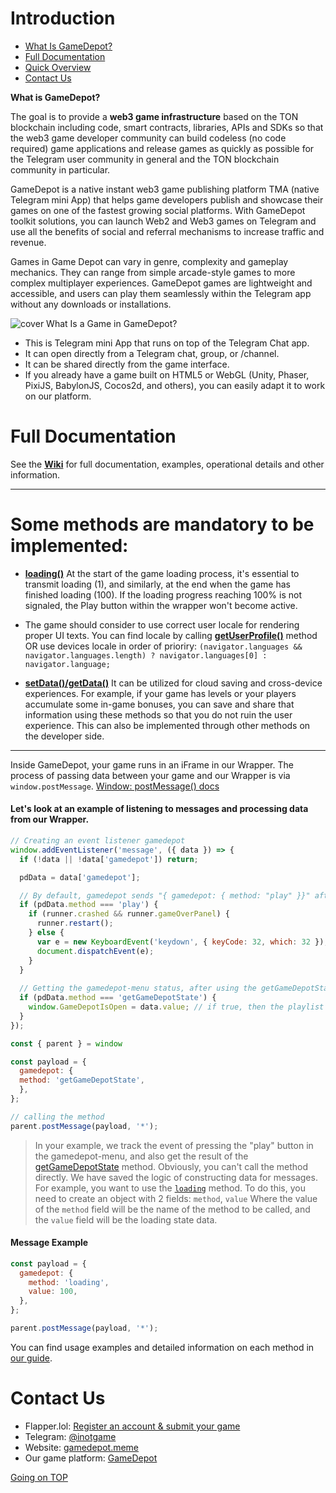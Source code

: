 # Introduction


* [What Is GameDepot?](#what-is-gamedepot)
* [Full Documentation](#full-documentation)
* [Quick Overview](#some-methods-are-mandatory-to-be-implemented)
* [Contact Us](#contact-us)

  

**What is GameDepot?**

The goal is to provide a **web3 game infrastructure** based on the TON blockchain including code, smart contracts, libraries, APIs and SDKs so that the web3 game developer community can build codeless (no code required) game applications and release games as quickly as possible for the Telegram user community in general and the TON blockchain community in particular.

GameDepot is a native instant web3 game publishing platform TMA (native Telegram mini App) that helps game developers publish and showcase their games on one of the fastest growing social platforms. With GameDepot toolkit solutions, you can launch Web2 and Web3 games on Telegram and use all the benefits of social and referral mechanisms to increase traffic and revenue.

Games in Game Depot can vary in genre, complexity and gameplay mechanics. They can range from simple arcade-style games to more complex multiplayer experiences. GameDepot games are lightweight and accessible, and users can play them seamlessly within the Telegram app without any downloads or installations.

![cover](https://cdn.dorahacks.io/static/files/19334bc1d48965a96bcd9a94cb2b43be.png)
What Is a Game in GameDepot?
* This is Telegram mini App that runs on top of the Telegram Chat app.
* It can open directly from a Telegram chat, group, or /channel.
* It can be shared directly from the game interface.
* If you already have a game built on HTML5 or WebGL (Unity, Phaser, PixiJS, BabylonJS, Cocos2d, and others), you can easily adapt it to work on our platform.

# Full Documentation

See the [**Wiki**](https://github.com/ton-play/playdeck-integration-guide/wiki) for full documentation, examples, operational details and other information.

---

# Some methods are mandatory to be implemented:

* [**loading()**](https://github.com/ton-play/playdeck-integration-guide/wiki/2.-Integration-guide#4-exchange-of-information-with-the-wrapper) At the start of the game loading process, it's essential to transmit loading (1), and similarly, at the end when the game has finished loading (100). If the loading progress reaching 100% is not signaled, the Play button within the wrapper won't become active.

* The game should consider to use correct user locale for rendering proper UI texts. You can find locale by calling [**getUserProfile()**](https://github.com/ton-play/playdeck-integration-guide/wiki/2.-Integration-guide#1-getting-user-information) method OR use devices locale in order of prioriry: `(navigator.languages && navigator.languages.length) ? navigator.languages[0] : navigator.language;`

* [**setData()/getData()**](https://github.com/ton-play/playdeck-integration-guide/wiki/2.-Integration-guide#2-cloud-save) It can be utilized for cloud saving and cross-device experiences. For example, if your game has levels or your players accumulate some in-game bonuses, you can save and share that information using these methods so that you do not ruin the user experience. This can also be implemented through other methods on the developer side.

---

Inside GameDepot, your game runs in an iFrame in our Wrapper.
The process of passing data between your game and our Wrapper is via `window.postMessage`.
[Window: postMessage() docs](https://developer.mozilla.org/en-US/docs/Web/API/Window/postMessage)

#### Let's look at an example of listening to messages and processing data from our Wrapper.

```javascript
// Creating an event listener gamedepot
window.addEventListener('message', ({ data }) => {
  if (!data || !data['gamedepot']) return;

  pdData = data['gamedepot'];

  // By default, gamedepot sends "{ gamedepot: { method: "play" }}" after pressing the play button in the gamedepot-menu
  if (pdData.method === 'play') { 
    if (runner.crashed && runner.gameOverPanel) {
      runner.restart();
    } else {
      var e = new KeyboardEvent('keydown', { keyCode: 32, which: 32 });
      document.dispatchEvent(e);
    }
  }
  
  // Getting the gamedepot-menu status, after using the getGameDepotState method
  if (pdData.method === 'getGameDepotState') {
    window.GameDepotIsOpen = data.value; // if true, then the playlist is open
  }
});

const { parent } = window

const payload = {
  gamedepot: {
  method: 'getGameDepotState',
  },
};

// calling the method
parent.postMessage(payload, '*');
```

> In your example, we track the event of pressing the "play" button in the gamedepot-menu, and also get the result of the [getGameDepotState](https://github.com/ton-play/playdeck-integration-guide/wiki/2.-Integration-guide#4-exchange-of-information-with-the-wrapper) method.
> Obviously, you can't call the method directly. We have saved the logic of constructing data for messages.
> For example, you want to use the [`loading`](https://github.com/ton-play/playdeck-integration-guide/wiki/2.-Integration-guide#4-exchange-of-information-with-the-wrapper) method. To do this, you need to create an object with 2 fields: `method`, `value`
> Where the value of the `method` field will be the name of the method to be called, and the `value` field will be the loading state data.

#### Message Example

```javascript
const payload = {
  gamedepot: {
    method: 'loading',
    value: 100,
  },
};

parent.postMessage(payload, '*');
```


You can find usage examples and detailed information on each method in [our guide](https://github.com/ton-play/playdeck-integration-guide/wiki/2.-Integration-guide).

# Contact Us

- Flapper.lol: [Register an account & submit your game]([https://flapper.lol)
- Telegram: [@inotgame](https://t.me/inotgame)
- Website: [gamedepot.meme](https://gamedepot.meme)
- Our game platform: [GameDepot](https://t.me/gamedepotmeme)

[Going on TOP](#what-is-gamedepot)

